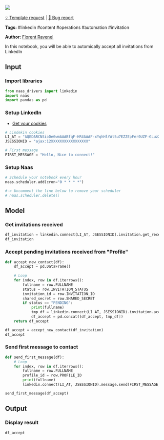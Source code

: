 <a href="https://app.naas.ai/user-redirect/naas/downloader?url=https://raw.githubusercontent.com/jupyter-naas/awesome-notebooks/master/LinkedIn/LinkedIn_Accept_all_invitations_and_send_first_message.ipynb" target="_parent"><img src="https://naasai-public.s3.eu-west-3.amazonaws.com/open_in_naas.svg"/></a><br><br><a href="https://github.com/jupyter-naas/awesome-notebooks/issues/new?assignees=&labels=&template=template-request.md&title=Tool+-+Action+of+the+notebook+">💡 Template request</a> | <a href="https://github.com/jupyter-naas/awesome-notebooks/issues/new?assignees=&labels=bug&template=bug_report.md&title=LinkedIn+-+Accept+all+invitations+and+send+first+message:+Error+short+description">🚨 Bug report</a>

**Tags:** #linkedin #content #operations #automation #invitation

**Author:** [Florent Ravenel](https://www.linkedin.com/in/ACoAABCNSioBW3YZHc2lBHVG0E_TXYWitQkmwog/)

In this notebook, you will be able to automically accept all invitations from LinkedIn

## Input

### Import libraries



```python
from naas_drivers import linkedin
import naas
import pandas as pd
```

### Setup LinkedIn

- [Get your cookies](/d20a8e7e508e42af8a5b52e33f3dba75)


```python
# Lindekin cookies
LI_AT = "AQEDARCNSioDe6wmAAABfqF-HR4AAAF-xYqhHlYAtSu7EZZEpFer0UZF-GLuz2DNSz4asOOyCRxPGFjenv37irMObYYgxxxxxxx"
JSESSIONID = "ajax:12XXXXXXXXXXXXXXXXX"

# First message
FIRST_MESSAGE = "Hello, Nice to connect!"
```

### Setup Naas


```python
# Schedule your notebook every hour
naas.scheduler.add(cron="0 * * * *")

#-> Uncomment the line below to remove your scheduler
# naas.scheduler.delete()
```

## Model

### Get invitations received


```python
df_invitation = linkedin.connect(LI_AT, JSESSIONID).invitation.get_received()
df_invitation
```

### Accept pending invitations received from "Profile"


```python
def accept_new_contact(df):
    df_accept = pd.DataFrame()
    
    # Loop
    for index, row in df.iterrows():
        fullname = row.FULLNAME
        status = row.INVITATION_STATUS
        invitation_id = row.INVITATION_ID
        shared_secret = row.SHARED_SECRET
        if status == "PENDING":
            print(fullname)
            tmp_df = linkedin.connect(LI_AT, JSESSIONID).invitation.accept(invitation_id, shared_secret)
            df_accept = pd.concat([df_accept, tmp_df])
    return df_accept

df_accept = accept_new_contact(df_invitation)
df_accept
```

### Send first message to contact


```python
def send_first_message(df):
    # Loop
    for index, row in df.iterrows():
        fullname = row.FULLNAME
        profile_id = row.PROFILE_ID
        print(fullname)
        linkedin.connect(LI_AT, JSESSIONID).message.send(FIRST_MESSAGE, profile_id)

send_first_message(df_accept)
```

## Output


### Display result



```python
df_accept
```
